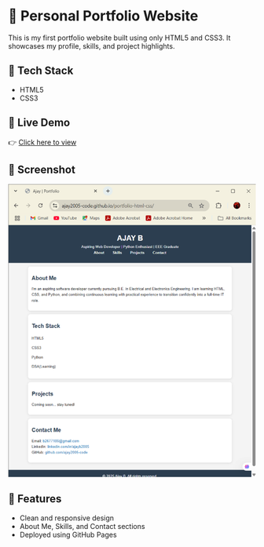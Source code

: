 # 💼 Personal Portfolio Website

This is my first portfolio website built using only HTML5 and CSS3. It showcases my profile, skills, and project highlights.

## 🔧 Tech Stack
- HTML5
- CSS3

## 🚀 Live Demo
👉 [Click here to view](https://ajay2005-code.github.io/portfolio-html-css/)

## 📸 Screenshot
![Screenshot of Portfolio](./screenshot-portfolio.png)


## 📁 Features
- Clean and responsive design
- About Me, Skills, and Contact sections
- Deployed using GitHub Pages
